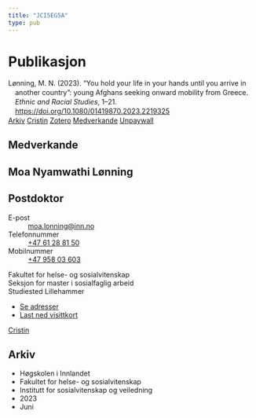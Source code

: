 ```yaml
---
title: "JCI5EG5A"
type: pub
---
```

<h1>Publikasjon</h1>
<article id="csl-bib-container-JCI5EG5A" class="csl-bib-container">
  <div class="csl-bib-body" style="line-height: 1.35; padding-left: 1em; text-indent:-1em;">
  <div class="csl-entry">L&#xF8;nning, M. N. (2023). &#x201C;You hold your life in your hands until you arrive in another country&#x201D;: young Afghans seeking onward mobility from Greece. <i>Ethnic and Racial Studies</i>, 1&#x2013;21. <a href="https://doi.org/10.1080/01419870.2023.2219325">https://doi.org/10.1080/01419870.2023.2219325</a></div>
</div>
  <div class="csl-bib-buttons">
    <a href="#taxonomy-article-JCI5EG5A" class="csl-bib-button">Arkiv</a>
    <a href alt="Cristin URL" class="csl-bib-button">Cristin</a>
    <a href alt="Zotero URL" class="csl-bib-button">Zotero</a>
    <a href="#contributors-article-JCI5EG5A" class="csl-bib-button">Medverkande</a>
    <a href="https://www.tandfonline.com/doi/pdf/10.1080/01419870.2023.2219325?needAccess=true&amp;role=button" class="csl-bib-button">Unpaywall</a>
  </div>
  <div id="csl-bib-meta-container-JCI5EG5A"></div>
</article>
<div id="csl-bib-meta-JCI5EG5A" class="csl-bib-meta">
  <article id="contributors-article-JCI5EG5A" class="contributors-article">
    <h1>Medverkande</h1>
    <div class="personas">
<div class="vrtx-hinn-person-card">
<div class="photo">
<i class="lar la-user-circle missing-person"></i>
</div>
<div class="info">
<hgroup><h1>Moa Nyamwathi Lønning</h1>
<h2>Postdoktor</h2>
</hgroup><dl>
<dt>E-post</dt>
<dd>
<a href="mailto:moa.lonning@inn.no">moa.lonning@inn.no</a>
</dd>
<dt>Telefonnummer</dt>
<dd><a href="tel:+4761288150">
+47 61 28 81 50
</a></dd>
<dt>Mobilnummer</dt>
<dd><a href="tel:+4795803603">
+47 958 03 603
</a></dd>
</dl>
<p>
Fakultet for helse- og sosialvitenskap<br>
Seksjon for master i sosialfaglig arbeid<br>
Studiested Lillehammer
</p>
<ul class="vrtx-hinn-links">
<li><a href="https://www.inn.no/finn-en-ansatt/moa-lonning.html#vrtx-hinn-addresses">Se adresser</a></li>
<li><a href="https://www.inn.no/finn-en-ansatt/moa-lonning.html?vrtx=vcf">Last ned visittkort</a></li>
</ul>
</div>
</div>
<a href="https://app.cristin.no/persons/show.jsf?id=526986" alt="Cristin URL" class="personas-cristin">Cristin</a>
</div>
  </article>
  <article id="taxonomy-article-JCI5EG5A" class="taxonomy-article">
    <h1>Arkiv</h1>
    <ul>
      <li>Høgskolen i Innlandet</li>
      <li>Fakultet for helse- og sosialvitenskap</li>
      <li>Institutt for sosialvitenskap og veiledning</li>
      <li>2023</li>
      <li>Juni</li>
    </ul>
  </article>
</div>
